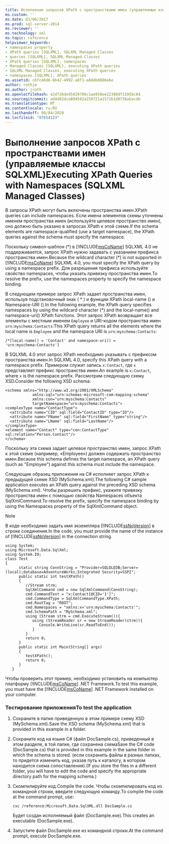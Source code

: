 ```yaml
---
title: Исполнение запросов XPath с пространствами имен (управляемые классы SQLXML) | Документация Майкрософт
ms.custom: ''
ms.date: 03/06/2017
ms.prod: sql-server-2014
ms.reviewer: ''
ms.technology: xml
ms.topic: reference
helpviewer_keywords:
- namespaces property
- XPath queries [SQLXML], SQLXML Managed Classes
- queries [SQLXML], SQLXML Managed Classes
- XPath queries [SQLXML], namespaces
- Managed Classes [SQLXML], executing XPath queries
- SQLXML Managed Classes, executing XPath queries
- namespaces [SQLXML], XPath queries
ms.assetid: c6fc46d8-6b42-4992-a8f1-a8d4b8886e6e
author: rothja
ms.author: jroth
ms.openlocfilehash: a2d726de95929709c1ae958ee22388df3195bc84
ms.sourcegitcommit: ad4d92dce894592a259721a1571b1d8736abacdb
ms.translationtype: MT
ms.contentlocale: ru-RU
ms.lasthandoff: 08/04/2020
ms.locfileid: "87654123"
---
```

# <a name="executing-xpath-queries-with-namespaces-sqlxml-managed-classes"></a><span data-ttu-id="7ed9e-102">Выполнение запросов XPath с пространствами имен (управляемые классы SQLXML)</span><span class="sxs-lookup"><span data-stu-id="7ed9e-102">Executing XPath Queries with Namespaces (SQLXML Managed Classes)</span></span>
  <span data-ttu-id="7ed9e-103">В запросы XPath могут быть включены пространства имен.</span><span class="sxs-lookup"><span data-stu-id="7ed9e-103">XPath queries can include namespaces.</span></span> <span data-ttu-id="7ed9e-104">Если имена элементов схемы уточнены именем пространства имен (используйте целевое пространство имен), оно должно быть указано в запросах XPath к этой схеме.</span><span class="sxs-lookup"><span data-stu-id="7ed9e-104">If the schema elements are namespace-qualified (use a target namespace), the XPath queries against the schema must specify the namespace.</span></span>  
  
 <span data-ttu-id="7ed9e-105">Поскольку символ-шаблон (\*) в [!INCLUDE[msCoName](../../../includes/msconame-md.md)] SQLXML 4.0 не поддерживается, запрос XPath нужно задавать с указанием префикса пространства имен.</span><span class="sxs-lookup"><span data-stu-id="7ed9e-105">Because the wildcard character (\*) is not supported in [!INCLUDE[msCoName](../../../includes/msconame-md.md)] SQLXML 4.0, you must specify the XPath query by using a namespace prefix.</span></span> <span data-ttu-id="7ed9e-106">Для разрешения префикса используйте свойство namespaces, чтобы указать привязку пространства имен.</span><span class="sxs-lookup"><span data-stu-id="7ed9e-106">To resolve the prefix, use the namespaces property to specify the namespace binding.</span></span>  
  
 <span data-ttu-id="7ed9e-107">В следующем примере запрос XPath задает пространства имен, используя подстановочный знак ( \* ) и функции XPath local-name () и Namespace-URI ().</span><span class="sxs-lookup"><span data-stu-id="7ed9e-107">In the following example, the XPath query specifies namespaces by using the wildcard character (\*) and the local-name() and namespace-uri() XPath functions.</span></span> <span data-ttu-id="7ed9e-108">Этот запрос XPath возвращает все элементы с местным именем `Employee` и URI-кодом пространства имен `urn:myschema:Contacts`:</span><span class="sxs-lookup"><span data-stu-id="7ed9e-108">This XPath query returns all the elements where the local name is `Employee` and the namespace URI is `urn:myschema:Contacts`:</span></span>  
  
```  
/*[local-name() = 'Contact' and namespace-uri() = 'urn:myschema:Contacts']  
```  
  
 <span data-ttu-id="7ed9e-109">В SQLXML 4.0 этот запрос XPath необходимо указывать с префиксом пространства имен.</span><span class="sxs-lookup"><span data-stu-id="7ed9e-109">In SQLXML 4.0, specify this XPath query with a namespace prefix.</span></span> <span data-ttu-id="7ed9e-110">Примером служит запись `x:Contact`, где `x` представляет префикс пространства имен.</span><span class="sxs-lookup"><span data-stu-id="7ed9e-110">An example is `x:Contact`, where `x` is the namespace prefix.</span></span> <span data-ttu-id="7ed9e-111">Рассмотрим следующую схему XSD.</span><span class="sxs-lookup"><span data-stu-id="7ed9e-111">Consider the following XSD schema:</span></span>  
  
```  
<schema xmlns="http://www.w3.org/2001/XMLSchema"  
            xmlns:sql="urn:schemas-microsoft-com:mapping-schema"  
            xmlns:con="urn:myschema:Contacts"  
            targetNamespace="urn:myschema:Contacts">  
<complexType name="ContactType">  
  <attribute name="CID" sql:field="ContactID" type="ID"/>  
  <attribute name="FName" sql:field="FirstName" type="string"/>  
  <attribute name="LName" sql:field="LastName"/>   
</complexType>  
<element name="Contact" type="con:ContactType" sql:relation="Person.Contact"/>  
</schema>  
```  
  
 <span data-ttu-id="7ed9e-112">Поскольку эта схема задает целевое пространство имен, запрос XPath к этой схеме (например, «Employee») должен содержать пространство имен.</span><span class="sxs-lookup"><span data-stu-id="7ed9e-112">Because this schema defines the target namespace, an XPath query (such as "Employee") against this schema must include the namespace.</span></span>  
  
 <span data-ttu-id="7ed9e-113">Следующие образец приложения на C# исполняет запрос XPath к предыдущей схеме XSD (MySchema.xml).</span><span class="sxs-lookup"><span data-stu-id="7ed9e-113">The following C# sample application executes an XPath query against the preceding XSD schema (MySchema.xml).</span></span> <span data-ttu-id="7ed9e-114">Чтобы разрешить префикс, укажите привязку пространства имен с помощью свойства Namespaces объекта SqlXmlCommand.</span><span class="sxs-lookup"><span data-stu-id="7ed9e-114">To resolve the prefix, specify the namespace binding by using the Namespaces property of the SqlXmlCommand object.</span></span>  
  
> [!NOTE]  
>  <span data-ttu-id="7ed9e-115">В коде необходимо задать имя экземпляра [!INCLUDE[ssNoVersion](../../../includes/ssnoversion-md.md)] в строке соединения.</span><span class="sxs-lookup"><span data-stu-id="7ed9e-115">In the code, you must provide the name of the instance of [!INCLUDE[ssNoVersion](../../../includes/ssnoversion-md.md)] in the connection string.</span></span>  
  
```  
using System;  
using Microsoft.Data.SqlXml;  
using System.IO;  
class Test  
{  
      static string ConnString = "Provider=SQLOLEDB;Server=(local);database=AdventureWorks;Integrated Security=SSPI";  
      public static int testXPath()  
      {  
         //Stream strm;  
         SqlXmlCommand cmd = new SqlXmlCommand(ConnString);  
         cmd.CommandText = "x:Contact[@CID='1']";  
         cmd.CommandType = SqlXmlCommandType.XPath;  
         cmd.RootTag = "ROOT";  
         cmd.Namespaces = "xmlns:x='urn:myschema:Contacts'";  
         cmd.SchemaPath = "MySchema.xml";  
         using (Stream strm = cmd.ExecuteStream()){  
            using (StreamReader sr = new StreamReader(strm)){  
               Console.WriteLine(sr.ReadToEnd());  
            }  
         }  
         return 0;  
      }  
      public static int Main(String[] args)  
      {  
         testXPath();  
         return 0;  
      }  
   }  
```  
  
 <span data-ttu-id="7ed9e-116">Чтобы проверить этот пример, необходимо установить на компьютер платформу [!INCLUDE[msCoName](../../../includes/msconame-md.md)] .NET Framework.</span><span class="sxs-lookup"><span data-stu-id="7ed9e-116">To test this example, you must have the [!INCLUDE[msCoName](../../../includes/msconame-md.md)] .NET Framework installed on your computer.</span></span>  
  
### <a name="to-test-the-application"></a><span data-ttu-id="7ed9e-117">Тестирование приложения</span><span class="sxs-lookup"><span data-stu-id="7ed9e-117">To test the application</span></span>  
  
1.  <span data-ttu-id="7ed9e-118">Сохраните в папке приведенную в этом примере схему XSD (MySchema.xml).</span><span class="sxs-lookup"><span data-stu-id="7ed9e-118">Save the XSD schema (MySchema.xml) that is provided in this example in a folder.</span></span>  
  
2.  <span data-ttu-id="7ed9e-119">Сохраните код на языке C# (файл DocSample.cs), приведенный в этом разделе, в той папке, где сохранена схема</span><span class="sxs-lookup"><span data-stu-id="7ed9e-119">Save the C# code (DocSample.cs) that is provided in this example in the same folder in which the schema is stored.</span></span> <span data-ttu-id="7ed9e-120">(если сохранить файлы в разных папках, то придется изменить код, указав путь к каталогу, в котором находится схема сопоставления).</span><span class="sxs-lookup"><span data-stu-id="7ed9e-120">(If you store the files in a different folder, you will have to edit the code and specify the appropriate directory path for the mapping schema.)</span></span>  
  
3.  <span data-ttu-id="7ed9e-121">Скомпилируйте код.</span><span class="sxs-lookup"><span data-stu-id="7ed9e-121">Compile the code.</span></span> <span data-ttu-id="7ed9e-122">Чтобы скомпилировать код из командной строки, введите следующую команду.</span><span class="sxs-lookup"><span data-stu-id="7ed9e-122">To compile the code at the command prompt, use:</span></span>  
  
    ```  
    csc /reference:Microsoft.Data.SqlXML.dll DocSample.cs  
    ```  
  
     <span data-ttu-id="7ed9e-123">Будет создан исполняемый файл (DocSample.exe).</span><span class="sxs-lookup"><span data-stu-id="7ed9e-123">This creates an executable (DocSample.exe).</span></span>  
  
4.  <span data-ttu-id="7ed9e-124">Запустите файл DocSample.exe из командной строки.</span><span class="sxs-lookup"><span data-stu-id="7ed9e-124">At the command prompt, execute DocSample.exe.</span></span>  
  
  
